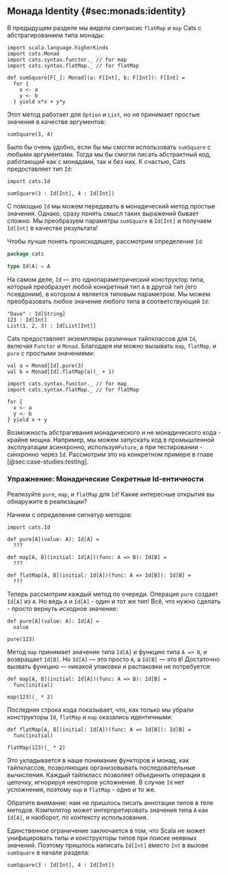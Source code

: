 ## Монада Identity {#sec:monads:identity}

В предыдущем разделе мы видели синтаксис `flatMap` и `map` Cats
c абстрагированием типа монады:

```tut:book:silent
import scala.language.higherKinds
import cats.Monad
import cats.syntax.functor._ // for map
import cats.syntax.flatMap._ // for flatMap

def sumSquare[F[_]: Monad](a: F[Int], b: F[Int]): F[Int] =
  for {
    x <- a
    y <- b
  } yield x*x + y*y
```

Этот метод работает для `Option` и `List`,
но не принимает простые значения в качестве аргументов:

```tut:book:fail
sumSquare(3, 4)
```

Было бы очень удобно, если бы мы cмогли использовать `sumSquare`
с любыми аргументами.
Тогда мы бы смогли писать абстрактный код, работающий как с монадами, так и без них.
К счастью, Cats предоставляет тип `Id`:

```tut:book:silent
import cats.Id
```

```tut:book
sumSquare(3 : Id[Int], 4 : Id[Int])
```

С помощью `Id` мы можем передавать в монадический метод простые значения.
Однако, сразу понять смысл таких выражений бывает сложно.
Мы преобразуем параметры `sumSquare` в `Id[Int]`
и получаем `Id[Int]` в качестве результата!

Чтобы лучше понять происходящее, рассмотрим определение `Id`:

```scala
package cats

type Id[A] = A
```

На самом деле, `Id` — это однопараметрический конструктор типа,
который преобразует любой конкретный тип `A` в другой тип (его псевдоним), 
в котором `A` является типовым параметром.
Мы можем преобразовать любое значение любого типа в соответствующий `Id`:

```tut:book
"Dave" : Id[String]
123 : Id[Int]
List(1, 2, 3) : Id[List[Int]]
```

Cats предоставляет экземпляры различных тайпклассов для `Id`,
включая `Functor` и `Monad`.
Благодаря им можно вызывать `map`, `flatMap`, и `pure`
с простыми значениями:

```tut:book
val a = Monad[Id].pure(3)
val b = Monad[Id].flatMap(a)(_ + 1)
```

```tut:book:silent
import cats.syntax.functor._ // for map
import cats.syntax.flatMap._ // for flatMap
```

```tut:book
for {
  x <- a
  y <- b
} yield x + y
```

Возможность абстрагивания монадического и не монадического кода - 
крайне мощна.
Например,
мы можем запускать код в промышленной эксплуатации асинхронно, используя`Future`,
а при тестировании - синхронно через `Id`.
Рассмотрим это на конкретном примере
в главе [@sec:case-studies:testing].

### Упражнение: Монадические Секретные Id-ентичности

Реализуйте `pure`, `map`, и `flatMap` для `Id`!
Какие интересные открытия вы обнаружите в реализации?

<div class="solution">
Начнем с определения сигнатур методов:

```tut:book:silent
import cats.Id

def pure[A](value: A): Id[A] =
  ???

def map[A, B](initial: Id[A])(func: A => B): Id[B] =
  ???

def flatMap[A, B](initial: Id[A])(func: A => Id[B]): Id[B] =
  ???
```

Теперь рассмотрим каждый метод по очереди.
Операция `pure` создает `Id[A]` из `A`.
Но ведь `A` и `Id[A]` - один и тот же тип!
Всё, что нужно сделать - просто вернуть исходное значение:

```tut:book:silent
def pure[A](value: A): Id[A] =
  value
```

```tut:book
pure(123)
```

Метод `map` принимает значение типа `Id[A]`
и функцию типа `A => B`, и возвращает `Id[B]`.
Но `Id[A]` — это просто `A`, а `Id[B]` — это `B`!
Достаточно вызвать функцию — никакой упаковки и распаковки не потребуется:

```tut:book:silent
def map[A, B](initial: Id[A])(func: A => B): Id[B] =
  func(initial)
```

```tut:book
map(123)(_ * 2)
```

Последняя строка кода показывает,
что, как только мы убрали конструкторы `Id`,
`flatMap` и `map` оказались идентичными:

```tut:book
def flatMap[A, B](initial: Id[A])(func: A => Id[B]): Id[B] =
  func(initial)
```

```tut:book
flatMap(123)(_ * 2)
```

Это укладывается в наше понимание функторов и монад,
как тайпклассов, позволяющих организовывать последовательные вычисления.
Каждый тайпкласс позволяет объединить операции в цепочку,
игнорируя некоторое усложнение.
В случае `Id` нет усложнения,
поэтому `map` и `flatMap` - одно и то же.

Обратите внимание: нам не пришлось писать аннотации типов
в теле методов.
Компилятор может интерпретировать значения типа `A` как `Id[A]`, и наоборот,
по контексту использования.

Единственное ограничение заключается в том, что Scala не может унифицировать
типы и конструкторы типов при поиске неявных значений.
Поэтому пришлось написать `Id[Int]` вместо `Int`
в вызове `sumSquare` в начале раздела:

```tut:book:silent
sumSquare(3 : Id[Int], 4 : Id[Int])
```
</div>
